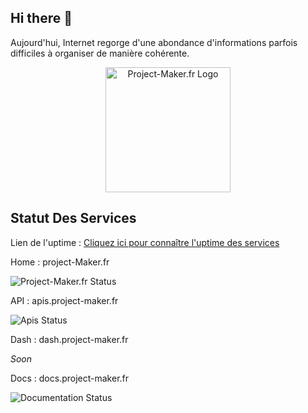 ## Hi there 👋
Aujourd'hui, Internet regorge d'une abondance d'informations parfois difficiles à organiser de manière cohérente.

<div align="center">
  <img src="https://docs.project-maker.fr/img/logoV2.png" alt="Project-Maker.fr Logo" width="200">
</div>

## Statut Des Services

Lien de l'uptime : [Cliquez ici pour connaître l'uptime des services](https://uptime.project-maker.fr/)

<p>Home : project-Maker.fr</p>
<img src="https://uptime.project-maker.fr/api/badge/1/uptime?style=for-the-badge" alt="Project-Maker.fr Status">

<p>API : apis.project-maker.fr</p>
<img src="https://uptime.project-maker.fr/api/badge/2/uptime?style=for-the-badge" alt="Apis Status">

<p>Dash : dash.project-maker.fr</p>
<p><em>Soon</em></p>

<p>Docs : docs.project-maker.fr</p>
<img src="https://uptime.project-maker.fr/api/badge/3/uptime?style=for-the-badge" alt="Documentation Status">
